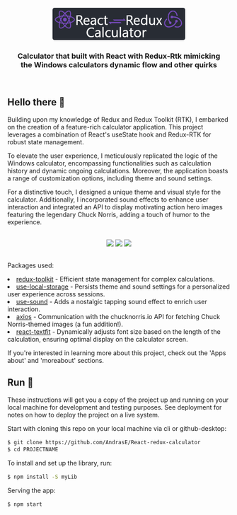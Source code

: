 <p align="center">
  <a href="https://react-rtk-calculator.netlify.app/" target="_blank" rel="noopener noreferrer">
  <img src="https://github.com/AndrasE/raw-readme/blob/main/calculator.png?raw=true" width="300">
  </a>
</p>
<h3 align="center">
  Calculator that built with React with Redux-Rtk mimicking
  <br>
  the Windows calculators dynamic flow and other quirks
</h3>

<br/>

## Hello there 👋

<p>Building upon my knowledge of Redux and Redux Toolkit (RTK), I embarked on the creation of a feature-rich calculator application. This project leverages a combination of React's useState hook and Redux-RTK for robust state management.</p>
<p>To elevate the user experience, I meticulously replicated the logic of the Windows calculator, encompassing functionalities such as calculation history and dynamic ongoing calculations. Moreover, the application boasts a range of customization options, including theme and sound settings.</p>
<p>For a distinctive touch, I designed a unique theme and visual style for the calculator. Additionally, I incorporated sound effects to enhance user interaction and integrated an API to display motivating action hero images featuring the legendary Chuck Norris, adding a touch of humor to the experience.</p>
<br/>
<div align="center">
<img src="https://github.com/AndrasE/React-redux-calculator/assets/75881631/8dedc741-8f52-43d7-bb28-bae4c91e4861" width="280">
<img src="https://github.com/AndrasE/React-redux-calculator/assets/75881631/ebb190c8-d440-4d13-8177-96a08deaf8ad" width="280">
<img src="https://github.com/AndrasE/React-redux-calculator/assets/75881631/5b27381c-f39f-4164-8e73-5ed9ef0d3c9c" width="280">
</div>

<br/>
<p> Packages used: 
<li><a href="https://redux-toolkit.js.org/" target="_blank" rel="noopener noreferrer">redux-toolkit</a> - Efficient state management for complex calculations. </li> 
<li><a href="https://www.npmjs.com/package/use-local-storage" target="_blank" rel="noopener noreferrer">use-local-storage</a> - Persists theme and sound settings for a personalized user experience across sessions. </li> 
<li><a href="https://www.joshwcomeau.com/react/announcing-use-sound-react-hook/" target="_blank" rel="noopener noreferrer"> use-sound</a> - Adds a nostalgic tapping sound effect to enrich user interaction. </li> 
<li><a href="https://www.npmjs.com/package/axios" target="_blank" rel="noopener noreferrer">axios</a> - Communication with the chucknorris.io API for fetching Chuck Norris-themed images (a fun addition!). </li> 
<li><a href="https://www.npmjs.com/package/react-textfit" target="_blank" rel="noopener noreferrer">react-textfit</a> - Dynamically adjusts font size based on the length of the calculation, ensuring optimal display on the calculator screen. </li> </p>

<p>
If you're interested in learning more about this project, check out the 'Apps about' and 'moreabout' sections.
</p>

## Run 🚀

These instructions will get you a copy of the project up and running on your local machine for development and testing purposes. See deployment for notes on how to deploy the project on a live system.

Start with cloning this repo on your local machine via cli or github-desktop:

```sh
$ git clone https://github.com/AndrasE/React-redux-calculator
$ cd PROJECTNAME
```

To install and set up the library, run:

```sh
$ npm install -S myLib
```

Serving the app:

```sh
$ npm start
```
